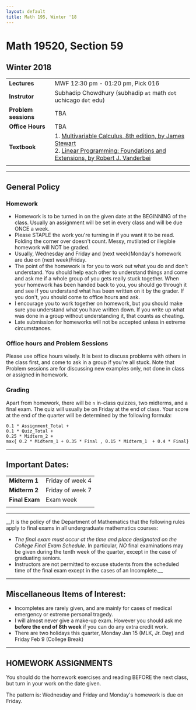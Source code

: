 ```yaml
---
layout: default
title: Math 195, Winter '18
---
```


# Math 19520, Section 59
## Winter 2018

|||
|---|---|
| **Lectures** | MWF	12:30 pm - 01:20 pm,	Pick	016 |
| **Instrutor**| Subhadip Chowdhury (subhadip `at` math `dot` uchicago `dot` edu)|
| **Problem sessions**| TBA |
| **Office Hours**| TBA |
| **Textbook**| 1. [Multivariable Calculus, 8th edition, by James Stewart](http://bit.ly/2BCB1hq) <br>2. [Linear Programming: Foundations and Extensions, by Robert J. Vanderbei](Vanderbei_Linear_Programming.pdf)|
|||

---

## General Policy

### Homework

* Homework is to be turned in on the given date at the BEGINNING of the class. Usually an assignment will be set in every class and will be due ONCE a week.
* Please STAPLE the work you're turning in if you want it to be read. Folding the corner over doesn't count. Messy, mutilated or illegible homework will NOT be graded.
* Usually, Wednesday and Friday and (next week)Monday's homework are due on (next week)Friday.
* The point of the homework is for you to work out what you do and don't understand. You should help each other to understand things and come and ask me if a whole group of you gets really stuck together. When your homework has been handed back to you, you should go through it and see if you understand what has been written on it by the grader. If you don't, you should come to office hours and ask.
* I encourage you to work together on homework, but you should make sure you understand what you have written down. If you write up what was done in a group without understanding it, that counts as cheating.
* Late submission for homeworks will not be accepted unless in extreme circumstances.

### Office hours and Problem Sessions

Please use office hours wisely. It is best to discuss problems with others in the class first, and come to ask in a group if you're all stuck. Note that Problem sessions are for discussing new examples only, not done in class or assigned in homework.

### Grading

Apart from homework, there will be `n` in-class quizzes, two midterms, and a final exam. The quiz will usually be on Friday at the end of class. Your score at the end of the quarter will be determined by the following formula:
```
0.1 * Assignment_Total + 
0.1 * Quiz_Total + 
0.25 * Midterm_2 + 
max{ 0.2 * Midterm_1 + 0.35 * Final , 0.15 * Midterm_1  + 0.4 * Final}
```
---

## Important Dates:

|||
|---|---|
| **Midterm 1** | Friday of week 4 |
| **Midterm 2** | Friday of week 7 |
| **Final Exam** | Exam week |
|||

---
__It is the policy of the Department of Mathematics that the following rules apply to final exams in all undergraduate mathematics courses:
+ _The final exam must occur at the time and place designated on the College Final Exam Schedule_. In particular, _NO_ final examinations may be given during the tenth week of the quarter, except in the case of graduating seniors.
+ Instructors are not permitted to excuse students from the scheduled time of the final exam except in the cases of an Incomplete.__
---

## Miscellaneous Items of Interest:

* Incompletes are rarely given, and are mainly for cases of medical emergency or extreme personal tragedy.
* I will almost never give a make-up exam. However you should ask me __before the end of 8th week__ if you can do any extra credit work.
* There are two holidays this quarter, Monday Jan 15 (MLK, Jr. Day) and Friday Feb 9 (College Break)
---

## HOMEWORK ASSIGNMENTS

You should do the homework exercises and reading BEFORE the next class, but turn in your work on the date given.

The pattern is: Wednesday and Friday and Monday's homework is due on Friday.


